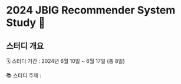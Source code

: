 # 2024 JBIG Recommender System Study 📙



## 스터디 개요

🗓 스터디 기간 : 2024년 6월 10일 ~ 6월 17일 (총 8일)

📚 스터디 주제 : 

